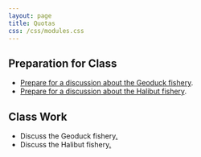 ```yaml
---
layout: page
title: Quotas
css: /css/modules.css
---
```


## Preparation for Class

* [Prepare for a discussion about the Geoduck fishery](PREP/Quotas_Geoduck).
* [Prepare for a discussion about the Halibut fishery](PREP/Quotas_Geoduck).

## Class Work

* Discuss the Geoduck fishery[.](DISCUSSIONS/READING_Geoduck.pptx)
* Discuss the Halibut fishery[.](DISCUSSIONS/READING_Halibut.pptx)
